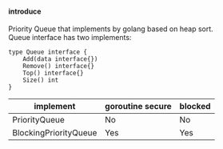 
#### introduce
Priority Queue that implements by golang based on heap sort.<br>
Queue interface has two implements:<br>
    
```
type Queue interface {
	Add(data interface{})
	Remove() interface{}
	Top() interface{}
	Size() int
}

```
    
implement|goroutine secure|blocked
---|---|---
PriorityQueue|No|No
BlockingPriorityQueue|Yes|Yes
